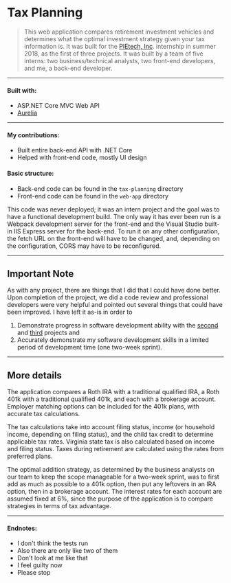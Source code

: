 # Tax Planning

> This web application compares retirement investment vehicles and determines what the optimal investment strategy given your tax information is. It was built for the [PIEtech, Inc](https://www.moneyguidepro.com/ifa/). internship in summer 2018, as the first of three projects. It was built by a team of five interns: two business/technical analysts, two front-end developers, and me, a back-end developer.

---

#### Built with:

* ASP.NET Core MVC Web API
* [Aurelia](https://aurelia.io/)

---

#### My contributions:
* Built entire back-end API with .NET Core
* Helped with front-end code, mostly UI design


#### Basic structure:

* Back-end code can be found in the `tax-planning` directory
* Front-end code can be found in the `web-app` directory

This code was never deployed; it was an intern project and the goal was to have a functional development build. The only way it has ever been run is a Webpack development server for the front-end and the Visual Studio built-in IIS Express server for the back-end. To run it on any other configuration, the fetch URL on the front-end will have to be changed, and, depending on the configuration, CORS may have to be reconfigured.

---

## Important Note

As with any project, there are things that I did that I could have done better. Upon completion of the project, we did a code review and professional developers were very helpful and pointed out several things that could have been improved. I have left it as-is in order to
1. Demonstrate progress in software development ability with the [second](https://github.com/cabellwg/guaranteed-income) and [third](https://github.com/cabellwg/monte-carlo) projects and
2. Accurately demonstrate my software development skills in a limited period of development time (one two-week sprint).

---

## More details

The application compares a Roth IRA with a traditional qualified IRA, a Roth 401k with a traditional qualified 401k, and each with a brokerage account. Employer matching options can be included for the 401k plans, with accurate tax calculations.

The tax calculations take into account filing status, income (or household income, depending on filing status), and the child tax credit to determine applicable tax rates. Virginia state tax is also calculated based on income and filing status. Taxes during retirement are calculated using the rates from preferred plans.

The optimal addition strategy, as determined by the business analysts on our team to keep the scope manageable for a two-week sprint, was to first add as much as possible to a 401k option, then put any leftovers in an IRA option, then in a brokerage account. The interest rates for each account are assumed fixed at 6%, since the purpose of the application is to compare strategies in terms of tax advantage.

---

#### Endnotes:
* I don't think the tests run
* Also there are only like two of them
* Don't look at me like that
* I feel guilty now
* Please stop
